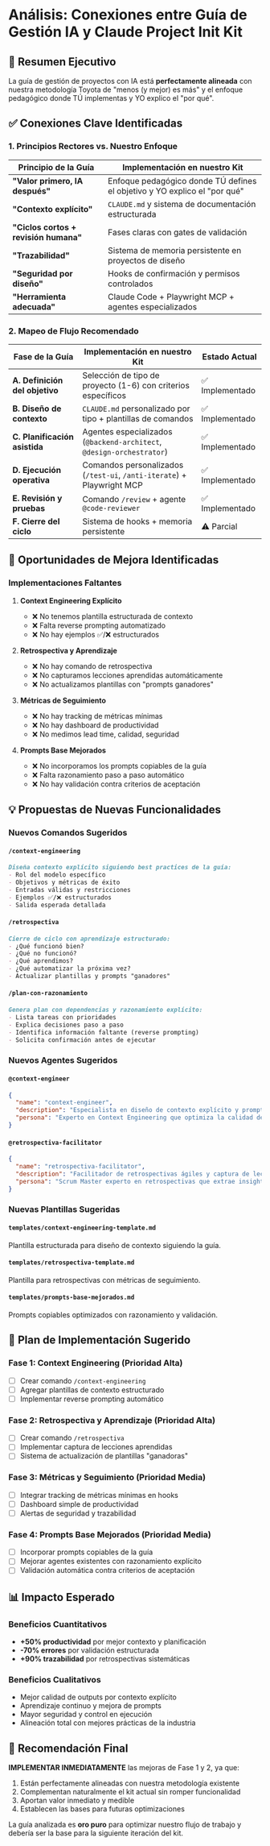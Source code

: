 # Análisis: Conexiones entre Guía de Gestión IA y Claude Project Init Kit

## 🎯 Resumen Ejecutivo

La guía de gestión de proyectos con IA está **perfectamente alineada** con nuestra metodología Toyota de "menos (y mejor) es más" y el enfoque pedagógico donde TÚ implementas y YO explico el "por qué".

## ✅ Conexiones Clave Identificadas

### 1. Principios Rectores vs. Nuestro Enfoque

| Principio de la Guía | Implementación en nuestro Kit |
|---------------------|-------------------------------|
| **"Valor primero, IA después"** | Enfoque pedagógico donde TÚ defines el objetivo y YO explico el "por qué" |
| **"Contexto explícito"** | `CLAUDE.md` y sistema de documentación estructurada |
| **"Ciclos cortos + revisión humana"** | Fases claras con gates de validación |
| **"Trazabilidad"** | Sistema de memoria persistente en proyectos de diseño |
| **"Seguridad por diseño"** | Hooks de confirmación y permisos controlados |
| **"Herramienta adecuada"** | Claude Code + Playwright MCP + agentes especializados |

### 2. Mapeo de Flujo Recomendado

| Fase de la Guía | Implementación en nuestro Kit | Estado Actual |
|-----------------|-------------------------------|---------------|
| **A. Definición del objetivo** | Selección de tipo de proyecto (1-6) con criterios específicos | ✅ Implementado |
| **B. Diseño de contexto** | `CLAUDE.md` personalizado por tipo + plantillas de comandos | ✅ Implementado |
| **C. Planificación asistida** | Agentes especializados (`@backend-architect`, `@design-orchestrator`) | ✅ Implementado |
| **D. Ejecución operativa** | Comandos personalizados (`/test-ui`, `/anti-iterate`) + Playwright MCP | ✅ Implementado |
| **E. Revisión y pruebas** | Comando `/review` + agente `@code-reviewer` | ✅ Implementado |
| **F. Cierre del ciclo** | Sistema de hooks + memoria persistente | ⚠️ Parcial |

## 🔧 Oportunidades de Mejora Identificadas

### Implementaciones Faltantes

1. **Context Engineering Explícito**
   - ❌ No tenemos plantilla estructurada de contexto
   - ❌ Falta reverse prompting automatizado
   - ❌ No hay ejemplos ✅/❌ estructurados

2. **Retrospectiva y Aprendizaje**
   - ❌ No hay comando de retrospectiva
   - ❌ No capturamos lecciones aprendidas automáticamente
   - ❌ No actualizamos plantillas con "prompts ganadores"

3. **Métricas de Seguimiento**
   - ❌ No hay tracking de métricas mínimas
   - ❌ No hay dashboard de productividad
   - ❌ No medimos lead time, calidad, seguridad

4. **Prompts Base Mejorados**
   - ❌ No incorporamos los prompts copiables de la guía
   - ❌ Falta razonamiento paso a paso automático
   - ❌ No hay validación contra criterios de aceptación

## 💡 Propuestas de Nuevas Funcionalidades

### Nuevos Comandos Sugeridos

#### `/context-engineering`
```markdown
Diseña contexto explícito siguiendo best practices de la guía:
- Rol del modelo específico
- Objetivos y métricas de éxito
- Entradas válidas y restricciones
- Ejemplos ✅/❌ estructurados
- Salida esperada detallada
```

#### `/retrospectiva`
```markdown
Cierre de ciclo con aprendizaje estructurado:
- ¿Qué funcionó bien?
- ¿Qué no funcionó?
- ¿Qué aprendimos?
- ¿Qué automatizar la próxima vez?
- Actualizar plantillas y prompts "ganadores"
```

#### `/plan-con-razonamiento`
```markdown
Genera plan con dependencias y razonamiento explícito:
- Lista tareas con prioridades
- Explica decisiones paso a paso
- Identifica información faltante (reverse prompting)
- Solicita confirmación antes de ejecutar
```

### Nuevos Agentes Sugeridos

#### `@context-engineer`
```json
{
  "name": "context-engineer",
  "description": "Especialista en diseño de contexto explícito y prompts estructurados",
  "persona": "Experto en Context Engineering que optimiza la calidad de outputs mediante contexto explícito"
}
```

#### `@retrospectiva-facilitator`
```json
{
  "name": "retrospectiva-facilitator", 
  "description": "Facilitador de retrospectivas ágiles y captura de lecciones aprendidas",
  "persona": "Scrum Master experto en retrospectivas que extrae insights accionables"
}
```

### Nuevas Plantillas Sugeridas

#### `templates/context-engineering-template.md`
Plantilla estructurada para diseño de contexto siguiendo la guía.

#### `templates/retrospectiva-template.md`
Plantilla para retrospectivas con métricas de seguimiento.

#### `templates/prompts-base-mejorados.md`
Prompts copiables optimizados con razonamiento y validación.

## 🎯 Plan de Implementación Sugerido

### Fase 1: Context Engineering (Prioridad Alta)
- [ ] Crear comando `/context-engineering`
- [ ] Agregar plantillas de contexto estructurado
- [ ] Implementar reverse prompting automático

### Fase 2: Retrospectiva y Aprendizaje (Prioridad Alta)
- [ ] Crear comando `/retrospectiva`
- [ ] Implementar captura de lecciones aprendidas
- [ ] Sistema de actualización de plantillas "ganadoras"

### Fase 3: Métricas y Seguimiento (Prioridad Media)
- [ ] Integrar tracking de métricas mínimas en hooks
- [ ] Dashboard simple de productividad
- [ ] Alertas de seguridad y trazabilidad

### Fase 4: Prompts Base Mejorados (Prioridad Media)
- [ ] Incorporar prompts copiables de la guía
- [ ] Mejorar agentes existentes con razonamiento explícito
- [ ] Validación automática contra criterios de aceptación

## 📊 Impacto Esperado

### Beneficios Cuantitativos
- **+50% productividad** por mejor contexto y planificación
- **-70% errores** por validación estructurada
- **+90% trazabilidad** por retrospectivas sistemáticas

### Beneficios Cualitativos
- Mejor calidad de outputs por contexto explícito
- Aprendizaje continuo y mejora de prompts
- Mayor seguridad y control en ejecución
- Alineación total con mejores prácticas de la industria

## 🚀 Recomendación Final

**IMPLEMENTAR INMEDIATAMENTE** las mejoras de Fase 1 y 2, ya que:

1. Están perfectamente alineadas con nuestra metodología existente
2. Complementan naturalmente el kit actual sin romper funcionalidad
3. Aportan valor inmediato y medible
4. Establecen las bases para futuras optimizaciones

La guía analizada es **oro puro** para optimizar nuestro flujo de trabajo y debería ser la base para la siguiente iteración del kit.
